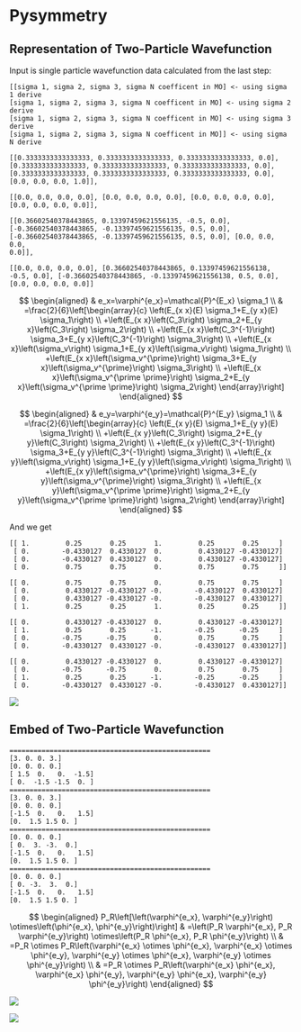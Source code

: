 # Pysymmetry

## Representation of Two-Particle Wavefunction

Input is single particle wavefunction data calculated from the last step:

```
[[sigma 1, sigma 2, sigma 3, sigma N coefficent in MO] <- using sigma 1 derive
[sigma 1, sigma 2, sigma 3, sigma N coefficent in MO] <- using sigma 2 derive
[sigma 1, sigma 2, sigma 3, sigma N coefficent in MO] <- using sigma 3 derive
[sigma 1, sigma 2, sigma 3, sigma N coefficent in MO]] <- using sigma N derive

[[0.3333333333333333, 0.3333333333333333, 0.3333333333333333, 0.0], [0.3333333333333333, 0.3333333333333333, 0.3333333333333333, 0.0], [0.3333333333333333, 0.3333333333333333, 0.3333333333333333, 0.0], [0.0, 0.0, 0.0, 1.0]],

[[0.0, 0.0, 0.0, 0.0], [0.0, 0.0, 0.0, 0.0], [0.0, 0.0, 0.0, 0.0], [0.0, 0.0, 0.0, 0.0]],

[[0.36602540378443865, 0.13397459621556135, -0.5, 0.0], [-0.36602540378443865, -0.13397459621556135, 0.5, 0.0], [-0.36602540378443865, -0.13397459621556135, 0.5, 0.0], [0.0, 0.0, 0.0, 
0.0]],

[[0.0, 0.0, 0.0, 0.0], [0.36602540378443865, 0.13397459621556138, -0.5, 0.0], [-0.36602540378443865, -0.13397459621556138, 0.5, 0.0], [0.0, 0.0, 0.0, 0.0]]
```

$$
\begin{aligned}
& e_x=\varphi^{e_x}=\mathcal{P}^{E_x} \sigma_1 \\
& =\frac{2}{6}\left[\begin{array}{c}
\left(E_{x x}(E) \sigma_1+E_{y x}(E) \sigma_1\right) \\
+\left(E_{x x}\left(C_3\right) \sigma_2+E_{y x}\left(C_3\right) \sigma_2\right) \\
+\left(E_{x x}\left(C_3^{-1}\right) \sigma_3+E_{y x}\left(C_3^{-1}\right) \sigma_3\right) \\
+\left(E_{x x}\left(\sigma_v\right) \sigma_1+E_{y x}\left(\sigma_v\right) \sigma_1\right) \\
+\left(E_{x x}\left(\sigma_v^{\prime}\right) \sigma_3+E_{y x}\left(\sigma_v^{\prime}\right) \sigma_3\right) \\
+\left(E_{x x}\left(\sigma_v^{\prime \prime}\right) \sigma_2+E_{y x}\left(\sigma_v^{\prime \prime}\right) \sigma_2\right)
\end{array}\right]
\end{aligned}
$$

$$
\begin{aligned}
& e_y=\varphi^{e_y}=\mathcal{P}^{E_y} \sigma_1 \\
& =\frac{2}{6}\left[\begin{array}{c}
\left(E_{x y}(E) \sigma_1+E_{y y}(E) \sigma_1\right) \\
+\left(E_{x y}\left(C_3\right) \sigma_2+E_{y y}\left(C_3\right) \sigma_2\right) \\
+\left(E_{x y}\left(C_3^{-1}\right) \sigma_3+E_{y y}\left(C_3^{-1}\right) \sigma_3\right) \\
+\left(E_{x y}\left(\sigma_v\right) \sigma_1+E_{y y}\left(\sigma_v\right) \sigma_1\right) \\
+\left(E_{x y}\left(\sigma_v^{\prime}\right) \sigma_3+E_{y y}\left(\sigma_v^{\prime}\right) \sigma_3\right) \\
+\left(E_{x y}\left(\sigma_v^{\prime \prime}\right) \sigma_2+E_{y y}\left(\sigma_v^{\prime \prime}\right) \sigma_2\right)
\end{array}\right]
\end{aligned}
$$

And we get

```
[[ 1.         0.25       0.25       1.         0.25       0.25     ]
 [ 0.        -0.4330127  0.4330127  0.         0.4330127 -0.4330127]
 [ 0.        -0.4330127  0.4330127  0.         0.4330127 -0.4330127]
 [ 0.         0.75       0.75       0.         0.75       0.75     ]]
 
[[ 0.         0.75       0.75       0.         0.75       0.75     ]
 [ 0.         0.4330127 -0.4330127 -0.        -0.4330127  0.4330127]
 [ 0.         0.4330127 -0.4330127 -0.        -0.4330127  0.4330127]
 [ 1.         0.25       0.25       1.         0.25       0.25     ]]
 
[[ 0.         0.4330127 -0.4330127  0.         0.4330127 -0.4330127]
 [ 1.         0.25       0.25      -1.        -0.25      -0.25     ]
 [ 0.        -0.75      -0.75       0.         0.75       0.75     ]
 [ 0.        -0.4330127  0.4330127 -0.        -0.4330127  0.4330127]]
 
[[ 0.         0.4330127 -0.4330127  0.         0.4330127 -0.4330127]
 [ 0.        -0.75      -0.75       0.         0.75       0.75     ]
 [ 1.         0.25       0.25      -1.        -0.25      -0.25     ]
 [ 0.        -0.4330127  0.4330127 -0.        -0.4330127  0.4330127]]
```

 ![](https://cdn.mathpix.com/snip/images/719p5GkJw-VUdr1LZSK_89X0YCavGdYaxWTFiSDgGpY.original.fullsize.png)

## Embed of Two-Particle Wavefunction

```
==================================================
[3. 0. 0. 3.]
[0. 0. 0. 0.]
[ 1.5  0.   0.  -1.5]
[ 0.  -1.5 -1.5  0. ]
==================================================
[3. 0. 0. 3.]
[0. 0. 0. 0.]
[-1.5  0.   0.   1.5]
[0.  1.5 1.5 0. ]
==================================================
[0. 0. 0. 0.]
[ 0.  3. -3.  0.]
[-1.5  0.   0.   1.5]
[0.  1.5 1.5 0. ]
==================================================
[0. 0. 0. 0.]
[ 0. -3.  3.  0.]
[-1.5  0.   0.   1.5]
[0.  1.5 1.5 0. ]
```

$$
\begin{aligned}
P_R\left[\left(\varphi^{e_x}, \varphi^{e_y}\right) \otimes\left(\phi^{e_x}, \phi^{e_y}\right)\right] & =\left(P_R \varphi^{e_x}, P_R \varphi^{e_y}\right) \otimes\left(P_R \phi^{e_x}, P_R \phi^{e_y}\right) \\
& =P_R \otimes P_R\left(\varphi^{e_x} \otimes \phi^{e_x}, \varphi^{e_x} \otimes \phi^{e_y}, \varphi^{e_y} \otimes \phi^{e_x}, \varphi^{e_y} \otimes \phi^{e_y}\right) \\
& =P_R \otimes P_R\left(\varphi^{e_x} \phi^{e_x}, \varphi^{e_x} \phi^{e_y}, \varphi^{e_y} \phi^{e_x}, \varphi^{e_y} \phi^{e_y}\right)
\end{aligned}
$$

![](https://cdn.mathpix.com/snip/images/m5VUKODwC8e9i-MuVN16JwI5rghQb4ceJg6kBNL20Io.original.fullsize.png)

![](https://cdn.mathpix.com/snip/images/j25mkgOW9WwBvAPcbbHor9xHbrbjmvKMDZ73twYiVwc.original.fullsize.png)
